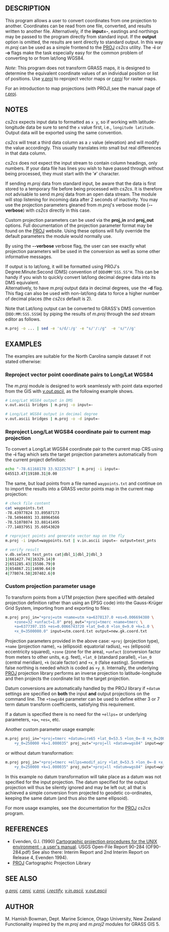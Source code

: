 ## DESCRIPTION

This program allows a user to convert coordinates from one projection to
another. Coordinates can be read from one file, converted, and results
written to another file. Alternatively, if the **input=-**, eastings and
northings may be passed to the program directly from standard input. If
the **output** option is omitted, the results are sent directly to
standard output. In this way *m.proj* can be used as a simple frontend
to the [PROJ](https://proj.org/apps/cs2cs.html) *cs2cs* utility. The
**-i** or **-o** flags make the task especially easy for the common
problem of converting to or from lat/long WGS84.

*Note*: This program does not transform GRASS maps, it is designed to
determine the equivalent coordinate values of an individual position or
list of positions. Use *[v.proj](v.proj.md)* to reproject vector maps or
*[r.proj](r.proj.md)* for raster maps.

For an introduction to map projections (with PROJ),see the manual page
of [r.proj](r.proj.md).

## NOTES

*cs2cs* expects input data to formatted as `x y`, so if working with
latitude-longitude data be sure to send the `x` value first, i.e.,
`longitude latitude`. Output data will be exported using the same
convention.

*cs2cs* will treat a third data column as a `z` value (elevation) and
will modify the value accordingly. This usually translates into small
but real differences in that data column.

*cs2cs* does not expect the input stream to contain column headings,
only numbers. If your data file has lines you wish to have passed
through without being processed, they must start with the '`#`'
character.

If sending *m.proj* data from standard input, be aware that the data is
first stored to a temporary file before being processed with *cs2cs*. It
is therefore not advisable to send *m.proj* data from an open data
stream. The module will stop listening for incoming data after 2 seconds
of inactivity. You may use the projection parameters gleaned from
*m.proj*'s verbose mode (**--verbose**) with *cs2cs* directly in this
case.

Custom projection parameters can be used via the **proj_in** and
**proj_out** options. Full documentation of the projection parameter
format may be found on the [PROJ](https://proj.org) website. Using these
options will fully override the default parameters the module would
normally use.

By using the **--verbose** verbose flag, the user can see exactly what
projection parameters will be used in the conversion as well as some
other informative messages.

If output is to lat/long, it will be formatted using PROJ's
Degree:Minute:Second (DMS) convention of `DDDdMM'SSS.SS"H`. This can be
handy if you wish to quickly convert lat/long decimal degree data into
its DMS equivalent.  
Alternatively, to have *m.proj* output data in decimal degrees, use the
**-d** flag. This flag can also be used with non-lat/long data to force
a higher number of decimal places (the *cs2cs* default is 2).

Note that Lat/long output can be converted to GRASS's DMS convention
(`DDD:MM:SSS.SSSH`) by piping the results of *m.proj* through the *sed*
stream editor as follows.

```sh
m.proj -o ... | sed -e 's/d/:/g' -e "s/'/:/g"  -e 's/"//g'
```

## EXAMPLES

The examples are suitable for the North Carolina sample dataset if not
stated otherwise:

### Reproject vector point coordinate pairs to Long/Lat WGS84

The *m.proj* module is designed to work seamlessly with point data
exported from the GIS with *[v.out.ascii](v.out.ascii.md)*, as the
following example shows.

```sh
# Long/Lat WGS84 output in DMS
v.out.ascii bridges | m.proj -o input=-

# Long/Lat WGS84 output in decimal degree
v.out.ascii bridges | m.proj -o -d input=-
```

### Reproject Long/Lat WGS84 coordinate pair to current map projection

To convert a Long/Lat WGS84 coordinate pair to the current map CRS using
the **-i** flag which sets the target projection parameters
automatically from the current project definition:

```sh
echo "-78.61168178 33.92225767" | m.proj -i input=-
645513.47|19180.31|0.00
```

The same, but load points from a file named `waypoints.txt` and continue
on to import the results into a GRASS vector points map in the current
map projection:

```sh
# check file content
cat waypoints.txt
-78.43977824 33.89587173
-78.54944691 33.88964566
-78.51078074 33.88141495
-77.14037951 35.60543020

# reproject points and generate vector map on the fly
m.proj -i input=waypoints.txt | v.in.ascii input=- output=test_pnts

# verify result
v.db.select test_pnts cat|dbl_1|dbl_2|dbl_3
1|661427.74|16329.14|0
2|651285.43|15586.79|0
3|654867.21|14690.64|0
4|778074.58|207402.6|0
```

### Custom projection parameter usage

To transform points from a UTM projection (here specified with detailed
projection definition rather than using an EPSG code) into the
Gauss-Krüger Grid System, importing from and exporting to files:

```sh
m.proj proj_in="+proj=utm +name=utm +a=6378137.0 +es=0.006694380 \
    +zone=32 +unfact=1.0" proj_out="+proj=tmerc +name=tmerc \
    +a=6377397.155 +es=0.0066743720 +lat_0=0.0 +lon_0=9.0 +k=1.0 \
    +x_0=3500000.0" input=utm.coord.txt output=new.gk.coord.txt
```

Projection parameters provided in the above case: `+proj` (projection
type), `+name` (projection name), `+a` (ellipsoid: equatorial radius),
`+es` (ellipsoid: eccentricity squared), `+zone` (zone for the area),
`+unfact` (conversion factor from meters to other units, e.g. feet),
`+lat_0` (standard parallel), `+lon_0` (central meridian), `+k` (scale
factor) and `+x_0` (false easting). Sometimes false northing is needed
which is coded as `+y_0`. Internally, the underlying
[PROJ](https://proj.org) projection library performs an inverse
projection to latitude-longitude and then projects the coordinate list
to the target projection.

Datum conversions are automatically handled by the PROJ library if
`+datum` settings are specified on **both** the input **and** output
projections on the command line. The `+towgs84` parameter can be used to
define either 3 or 7 term datum transform coefficients, satisfying this
requirement.

If a datum is specified there is no need for the `+ellps=` or underlying
parameters, `+a=`, `+es=`, etc.

Another custom parameter usage example:

```sh
m.proj proj_in="+proj=tmerc +datum=ire65 +lat_0=53.5 +lon_0=-8 +x_0=200000 \
    +y_0=250000 +k=1.000035" proj_out="+proj=ll +datum=wgs84" input=wpt.txt
```

or without datum transformation:

```sh
m.proj proj_in="+proj=tmerc +ellps=modif_airy +lat_0=53.5 +lon_0=-8 +x_0=200000 \
    +y_0=250000 +k=1.000035" proj_out="+proj=ll +datum=wgs84" input=wpt.txt
```

In this example no datum transformation will take place as a datum was
not specified for the input projection. The datum specified for the
output projection will thus be silently ignored and may be left out; all
that is achieved a simple conversion from projected to geodetic
co-ordinates, keeping the same datum (and thus also the same ellipsoid).

For more usage examples, see the documentation for the
[PROJ](https://proj.org) *cs2cs* program.

## REFERENCES

- Evenden, G.I. (1990) [Cartographic projection procedures for the UNIX
  environment - a user's
  manual](https://pubs.usgs.gov/of/1990/of90-284/ofr90-284.pdf). USGS
  Open-File Report 90-284 (OF90-284.pdf) See also there: Interim Report
  and 2nd Interim Report on Release 4, Evenden 1994).
- [PROJ](https://proj.org) Cartographic Projection Library

## SEE ALSO

*[g.proj](g.proj.md), [r.proj](r.proj.md), [v.proj](v.proj.md),
[i.rectify](i.rectify.md), [v.in.ascii](v.in.ascii.md),
[v.out.ascii](v.out.ascii.md)*

## AUTHOR

M. Hamish Bowman, Dept. Marine Science, Otago University, New Zealand  
Functionality inspired by the *m.proj* and *m.proj2* modules for GRASS
GIS 5.
